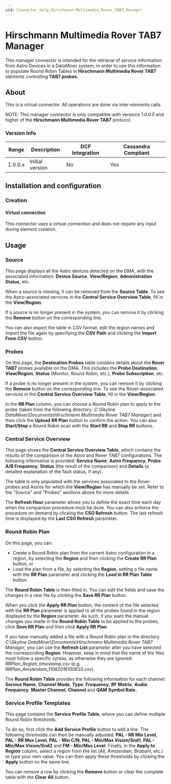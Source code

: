```yaml
---
uid: Connector_help_Hirschmann_Multimedia_Rover_TAB7_Manager
---
```


# Hirschmann Multimedia Rover TAB7 Manager

This manager connector is intended for the retrieval of service information from Astro Devices in a DataMiner system, in order to use this information to populate Round Robin Tables in **Hirschmann Multimedia Rover TAB7** elements controlling **TAB7 probes**.

## About

This is a virtual connector. All operations are done via inter-elements calls.

NOTE: This manager connector is only compatible with versions *1.0.0.5* and higher of the **Hirschmann Multimedia Rover TAB7** protocol.

### Version Info

| Range | Description | DCF Integration | Cassandra Compliant |
|------------------|-----------------|---------------------|-------------------------|
| 1.0.0.x          | Initial version | No                  | Yes                     |

## Installation and configuration

### Creation

#### Virtual connection

This connector uses a virtual connection and does not require any input during element creation.

## Usage

### Source

This page displays all the Astro devices detected on the DMA, with the associated information: **Device Source**, **View/Region**, **Administration Status**, etc.

When a source is missing, it can be removed from the **Source Table**. To see the Astro-associated services in the **Central Service Overview Table**, fill in the **View/Region**.

If a source is no longer present in the system, you can remove it by clicking the **Remove** button on the corresponding line.

You can also export the table in CSV format, edit the region names and import the file again by specifying the **CSV Path** and clicking the **Import From CSV** button.

### Probes

On this page, the **Destination Probes** table contains details about the **Rover TAB7** probes available on the DMA. This includes the **Probe Destination**, **View/Region**, **Status** (Monitor, Round Robin, etc.), **Probe Subscription**, etc.

If a probe is no longer present in the system, you can remove it by clicking the **Remove** button on the corresponding line. To see the Rover-associated services in the **Central Service Overview Table**, fill in the **View/Region**.

In the **RR Plan** column, you can choose a *Round Robin* plan to apply to the probe (taken from the following directory: *C:\Skyline DataMiner\Documents\Hirschmann Multimedia Rover TAB7 Manager*) and then click the **Upload** **RR Plan** button to confirm the action. You can also **Start/Stop** a Round Robin scan with the **Start RR** and **Stop RR** buttons.

### Central Service Overview

This page shows the **Central Service Overview Table**, which contains the results of the comparison of the Astro and Rover TAB7 configurations. The following information is provided: **Service Name**, **Astro Frequency**, **Probe A/B Frequency**, **Status** (the result of the comparison) and **Details** (a detailed explanation of the fault status, if any).

The table is only populated with the services associated to the Rover probes and Astros for which the **View/Region** has manually be set. Refer to the "Source" and "Probes" sections above for more details.

The **Refresh Hour** parameter allows you to define the exact time each day when the comparison procedure must be done. You can also enforce the procedure on demand by clicking the **CSO Refresh** button. The last refresh time is displayed by the **Last CSO Refresh** parameter.

### Round Robin Plan

On this page, you can:

- Create a Round Robin plan from the current Astro configuration in a region, by selecting the **Region** and then clicking the **Create RR Plan** button, or
- Load the plan from a file, by selecting the **Region**, setting a file name with the **RR Plan** parameter and clicking the **Load in RR Plan Table** button.

The **Round Robin Table** is then filled in. You can edit the fields and save the changes in a new file by clicking the **Save RR Plan** button.

When you click the **Apply RR Plan** button, the content of the file selected with the **RR Plan** parameter is applied to all the probes found in the region displayed by the **Region** parameter. As such, if you want the manual changes you made in the **Round Robin Table** to be applied to the probes, click **Save RR Plan** and then click **Apply RR Plan**.

If you have manually added a file with a Round Robin plan in the directory *C:\Skyline DataMiner\Documents\Hirschmann Multimedia Rover TAB7 Manager*, you can use the **Refresh List** parameter after you have selected the corresponding **Region**. However, keep in mind that the name of the files must follow a specific syntax, as otherwise they are ignored: *RRPlan_Region_timestamp.csv* (e.g. *RRPlan_Amsterdam_11082016100633.csv*).

The **Round Robin Table** provides the following information for each channel: **Service Name**, **Channel Mode**, **Type**, **Frequency**, **RF Matrix**, **Audio Frequency**, **Master Channel**, **Channel** and **QAM Symbol Rate.**

### Service Profile Templates

This page contains the **Service Profile Table**, where you can define multiple Round Robin thresholds.

To do so, first click the **Add Service Profile** button to add a line. The following thresholds can then be manually adjusted: **PAL - RR Min Level**, **PAL - RR Max Level**, **PAL - Min C/N**, **PAL - Min/Max Vision/Snd1**, **PAL - Min/Max Vision/Snd2** and **FM - Min/Max Level**. Finally, in the **Apply to Region** column, select a region from the list (*All, Amsterdam, Brabant*, etc.) or type your own value. You can then apply these thresholds by clicking the **Apply** button on the same line.

You can remove a row by clicking the **Remove** button or clear the complete table with the **Clear All** button.
